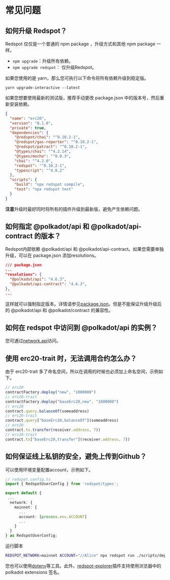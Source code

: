 # 常见问题

## **如何升级 Redspot？**

Redspot 仅仅是一个普通的 npm package ，升级方式和其他 npm package 一样。

* `npm upgrade`：升级所有依赖。
* `npm upgrade redspot`： 仅升级Redspot。

如果您使用的是 yarn，那么您可执行以下命令将所有依赖升级到稳定版。

`yarn upgrade-interactive --latest`

如果您想要使用最新的测试版，推荐手动更改 package.json 中的版本号，然后重新安装依赖。

```json
{
  "name": "erc20",
  "version": "0.1.0",
  "private": true,
  "dependencies": {
    "@redspot/chai": "^0.10.2-1",
    "@redspot/gas-reporter": "^0.10.2-1",
    "@redspot/patract": "^0.10.2-1",
    "@types/chai": "^4.2.14",
    "@types/mocha": "^8.0.3",
    "chai": "^4.2.0",
    "redspot": "^0.10.2-1",
    "typescript": "^4.0.2"
  },
  "scripts": {
    "build": "npx redspot compile",
    "test": "npx redspot test"
  }
}
```

**注意**升级时最好同时将所有的插件升级到最新版，避免产生依赖问题。

## **如何指定 @polkadot/api 和 @polkadot/api-contract 的版本？**

Redspot内部依赖 @polkadot/api 和 @polkadot/api-contract。如果您需要单独升级，可以在 package.json 添加resolutions。

```json
/// package.json
...
"resolutions": {
  "@polkadot/api": "4.6.3",
  "@polkadot/api-contract": "4.6.3",
},
...
```

这样就可以强制指定版本。详情请参见[package.json](https://classic.yarnpkg.com/en/docs/package-json/#toc-resolutions)。但是不能保证升级升级后的 @polkadot/api 和 @polkadot/contract 的兼容性。

## **如何在 redspot 中访问到 @polkadot/api 的实例？**

您可通过[network.api](https://patractlabs.github.io/substrate-contracts-book/redspot/runtime-environment.html#network)访问。

## **使用 erc20-trait 时，无法调用合约怎么办？**

由于 erc20-trait 多了命名空间，所以在调用的时候也必须加上命名空间，示例如下。

```typescript
// erc20
contractFactory.deploy("new", "1000000")
// erc20-trait
contractFactory.deploy("baseErc20,new", "1000000")
// erc20
contract.query.balanceOf(someaddress)
// erc20-trait
contract.query["baseErc20,balanceOf"](someaddress)
// erc20
contract.tx.transfer(receiver.address, 7))
// erc20-trait
contract.tx["baseErc20,transfer"](receiver.address, 7))
```

## **如何保证线上私钥的安全，避免上传到Github？**

可以使用环境变量配置account，示例如下。

```typescript
// redspot.config.ts
import { RedspotUserConfig } from 'redspot/types';

export default {
 ...
  network: {
    mainnet: {
      ...
      account: [process.env.ACCOUNT]
      ...
    }
  }
} as RedspotUserConfig;
```

运行脚本

```bash
REDSPOT_NETWORK=mainnet ACCOUNT="//Alice" npx redspot run ./scripts/deploy.ts
```

您也可以使用[dotenv](https://github.com/motdotla/dotenv)等工具。此外，[redspot-explorer](https://patractlabs.github.io/substrate-contracts-book/redspot/plugin/redspot-explorer.html)插件支持使用浏览器中的 polkadot extensions 签名。



